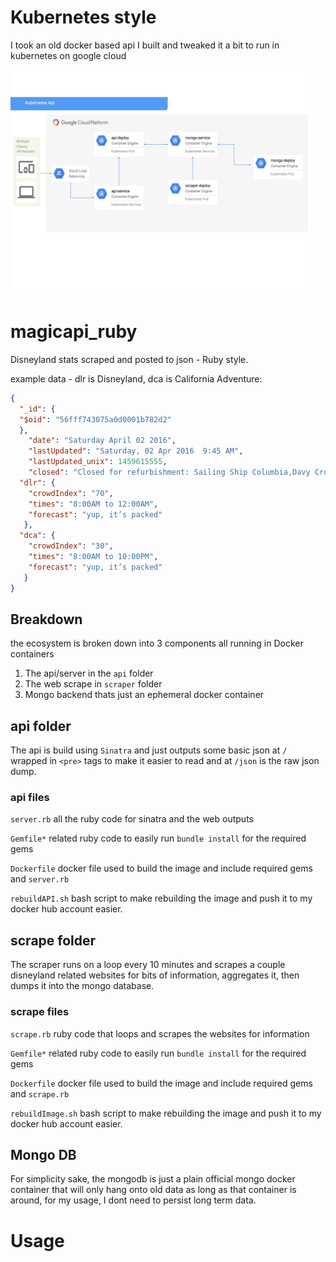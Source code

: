 # Kubernetes style
I took an old docker based api I built and tweaked it a bit to run in kubernetes on google cloud




<a href="https://www.w3schools.com"> <img src="diagram.png" alt="Drawing" style="width: 480px;"/></a>



# magicapi_ruby
Disneyland stats scraped and posted to json - Ruby style.  

 example data - dlr is Disneyland, dca is California Adventure:

```json
{
  "_id": {
  "$oid": "56fff743075a0d0001b782d2"
  },
    "date": "Saturday April 02 2016",
    "lastUpdated": "Saturday, 02 Apr 2016  9:45 AM",
    "lastUpdated_unix": 1459615555,
    "closed": "Closed for refurbishment: Sailing Ship Columbia,Davy Crockett's Explorer Canoes,Pirate's Lair on Tom Sawyer Island,Jungle Cruise,Autopia,Fantasmic!,Disneyland Railroad ",
  "dlr": {
    "crowdIndex": "70",
    "times": "8:00AM to 12:00AM",
    "forecast": "yup, it’s packed"
   },
  "dca": {
    "crowdIndex": "30",
    "times": "8:00AM to 10:00PM",
    "forecast": "yup, it’s packed"
   }
}
```

## Breakdown
the ecosystem is broken down into 3 components all running in Docker containers

1.  The api/server in the `api` folder
2.  The web scrape in `scraper` folder
3.  Mongo backend thats just an ephemeral docker container

## api folder
The api is build using `Sinatra` and just outputs some basic json at `/` wrapped in ``<pre>`` tags to make it easier to read and at `/json` is the raw json dump.
###  api files
  `server.rb` all the ruby code for sinatra and the web outputs

  `Gemfile*` related ruby code to easily run `bundle install` for the required gems

  `Dockerfile` docker file used to build the image and include required gems and `server.rb`

  `rebuildAPI.sh` bash script to make rebuilding the image and push it to my docker hub account easier.


## scrape folder
The scraper runs on a loop every 10 minutes and scrapes a couple disneyland related websites for bits of information, aggregates it, then dumps it into the mongo database.

### scrape files
  `scrape.rb` ruby code that loops and scrapes the websites for information

  `Gemfile*` related ruby code to easily run `bundle install` for the required gems

  `Dockerfile` docker file used to build the image and include required gems and `scrape.rb`

  `rebuildImage.sh` bash script to make rebuilding the image and push it to my docker hub account easier.

## Mongo DB
For simplicity sake, the mongodb is just a plain official mongo docker container that will only hang onto old data as long as that container is around, for my usage, I dont need to persist long term data.

# Usage

